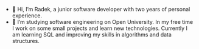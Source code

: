 - 👋 Hi, I’m Radek, a junior software developer with two years of personal experience.
- 🌱 I’m studying software engineering on Open University. In my free time I work on some small projects and learn new technologies. Currently I am learning SQL and improving my skills in algorithms and data structures.

<!---
Novrade/Novrade is a ✨ special ✨ repository because its `README.md` (this file) appears on your GitHub profile.
You can click the Preview link to take a look at your changes.
--->
